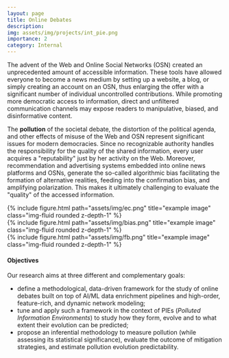 ```yaml
---
layout: page
title: Online Debates
description: 
img: assets/img/projects/int_pie.png
importance: 2
category: Internal
---
```


The advent of the Web and Online Social Networks (OSN) created an unprecedented amount of accessible information. 
These tools have allowed everyone to become a news medium by setting up a website, a blog, or simply creating an account on an OSN, thus enlarging the offer with a significant number of individual uncontrolled contributions. 
While promoting more democratic access to information, direct and unfiltered communication channels may expose readers to manipulative, biased, and disinformative content. 

The **pollution** of the societal debate, the distortion of the political agenda, and other effects of misuse of the Web and OSN represent significant issues for modern democracies. 
Since no recognizable authority handles the responsibility for the quality of the shared information, every user acquires a "reputability" just by her activity on the Web. 
Moreover, recommendation and advertising systems embedded into online news platforms and OSNs, generate the so-called algorithmic bias facilitating the formation of alternative realities, feeding into the confirmation bias, and amplifying polarization. 
This makes it ultimately challenging to evaluate the "quality" of the accessed information. 

<div class="row">
    <div class="col-sm mt-3 mt-md-0">
        {% include figure.html path="assets/img/ec.png" title="example image" class="img-fluid rounded z-depth-1" %}
    </div>
    <div class="col-sm mt-3 mt-md-0">
        {% include figure.html path="assets/img/bias.png" title="example image" class="img-fluid rounded z-depth-1" %}
    </div>
    <div class="col-sm mt-3 mt-md-0">
        {% include figure.html path="assets/img/fb.png" title="example image" class="img-fluid rounded z-depth-1" %}
    </div>
</div>

#### Objectives
Our research aims at three different and complementary goals:
- define a methodological, data-driven framework for the study of online debates built on top of AI/ML data enrichment pipelines and high-order, feature-rich, and dynamic network modeling; 
- tune and apply such a framework in the context of PIEs (*Polluted Information Environments*) to study how they form, evolve and to what extent their evolution can be predicted; 
- propose an inferential methodology to measure pollution (while assessing its statistical significance), evaluate the outcome of mitigation strategies, and estimate pollution evolution predictability. 

